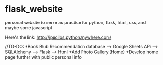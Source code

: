 # flask_website
personal website to serve as practice for python, flask, html, css, and maybe some javascript

Here's the link:
http://jpucilos.pythonanywhere.com/


//TO-DO:
+Book Blub Recommendation database --> Google Sheets APi --> SQLAlchemy --> Flask --> Html
+Add Photo Gallery (Home)
+Develop home page further with public personal info
